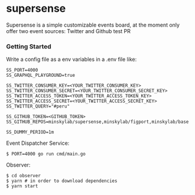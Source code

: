 # supersense
Supersense is a simple customizable events board, at the moment only offer two event sources: Twitter and Github
test PR

### Getting Started

Write a config file as a env variables in a .env file like:
```dotenv
SS_PORT=4000
SS_GRAPHQL_PLAYGROUND=true

SS_TWITTER_CONSUMER_KEY=<YOUR_TWITTER_CONSUMER_KEY>
SS_TWITTER_CONSUMER_SECRET=<YOUR_TWITTER_CONSUMER_SECRET_KEY>
SS_TWITTER_ACCESS_TOKEN=<YOUR_TWITTER_ACCESS_TOKEN_KEY>
SS_TWITTER_ACCESS_SECRET=<YOUR_TWITTER_ACCESS_SECRET_KEY>
SS_TWITTER_QUERY="#peru"

SS_GITHUB_TOKEN=<GITHUB_TOKEN>
SS_GITHUB_REPOS=minskylab/supersense,minskylab/figport,minskylab/base

SS_DUMMY_PERIOD=1m
```

Event Dispatcher Service:
```shell script
$ PORT=4000 go run cmd/main.go
```

Observer:
```shell script
$ cd observer
$ yarn # in order to download dependencies
$ yarn start
```
